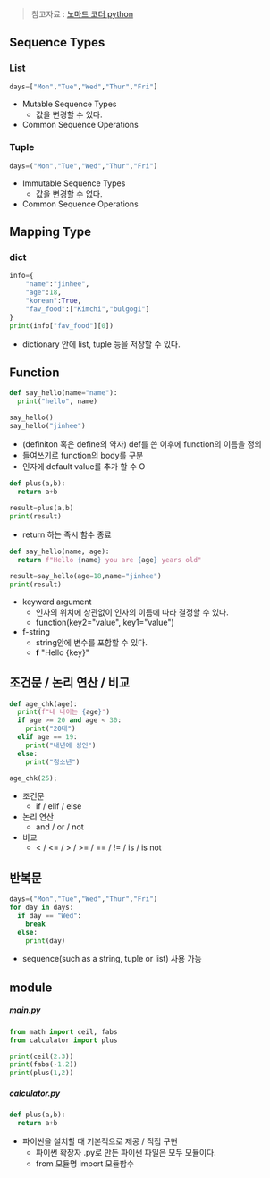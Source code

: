> 참고자료 : [노마드 코더 python](https://academy.nomadcoders.co/courses/enrolled/681401)



## Sequence Types

### List

```python
days=["Mon","Tue","Wed","Thur","Fri"]
```

* Mutable Sequence Types
  * 값을 변경할 수 있다.
* Common Sequence Operations

### Tuple

```python
days=("Mon","Tue","Wed","Thur","Fri")
```

* Immutable Sequence Types
  * 값을 변경할 수 없다.
* Common Sequence Operations



## Mapping Type

### dict

```python
info={
	"name":"jinhee",
	"age":18,
	"korean":True,
	"fav_food":["Kimchi","bulgogi"]
}
print(info["fav_food"][0])
```

* dictionary 안에 list, tuple 등을 저장할 수 있다.



## Function

```python
def say_hello(name="name"):
  print("hello", name)

say_hello()
say_hello("jinhee")
```

* (definiton 혹은 define의 약자) def를 쓴 이후에 function의 이름을 정의
* 들여쓰기로 function의 body를 구분
* 인자에 default value를 추가 할 수 O

```python
def plus(a,b):
  return a+b
  
result=plus(a,b)
print(result)
```

* return 하는 즉시 함수 종료

```python
def say_hello(name, age):
  return f"Hello {name} you are {age} years old"

result=say_hello(age=18,name="jinhee")
print(result)
```

* keyword argument
  * 인자의 위치에 상관없이 인자의 이름에 따라 결정할 수 있다.
  * function(key2="value", key1="value")
* f-string
  * string안에 변수를 포함할 수 있다.
  * **f** "Hello {key}"



## 조건문 / 논리 연산 / 비교

```python
def age_chk(age):
  print(f"네 나이는 {age}")
  if age >= 20 and age < 30:
    print("20대")
  elif age == 19:
    print("내년에 성인")
  else:
    print("청소년")

age_chk(25);
```

* 조건문
  * if / elif / else
* 논리 연산
  * and / or / not
* 비교
  * < / <= /  > / >= / == / != / is / is not



## 반복문

```python
days=("Mon","Tue","Wed","Thur","Fri")
for day in days:
  if day == "Wed":
    break
  else:
    print(day)
```

* sequence(such as a string, tuple or list) 사용 가능



## module

##### main.py

```python
from math import ceil, fabs
from calculator import plus

print(ceil(2.3))
print(fabs(-1.2))
print(plus(1,2))
```

##### calculator.py

```python
def plus(a,b):
  return a+b
```

* 파이썬을 설치할 때 기본적으로 제공 / 직접 구현
  * 파이썬 확장자 .py로 만든 파이썬 파일은 모두 모듈이다.
  * from 모듈명 import 모듈함수